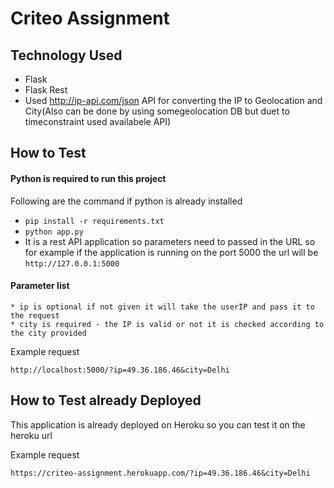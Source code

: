 # Criteo Assignment

## Technology Used 
* Flask 
* Flask Rest
* Used http://ip-api.com/json API for converting the IP to Geolocation and City(Also can be done by using somegeolocation DB but duet to timeconstraint used availabele API)

## How to Test
#### Python is required to run this project
Following are the command if python is already installed

* ```pip install -r requirements.txt```
* ```python app.py```
* It is a rest API application so parameters need to passed in the URL
so for example if the application is running on the port 5000 the url will be ```http://127.0.0.1:5000```

#### Parameter list
    * ip is optional if not given it will take the userIP and pass it to the request
    * city is required - the IP is valid or not it is checked according to the city provided
Example request

 ```http://localhost:5000/?ip=49.36.186.46&city=Delhi```

## How to Test already Deployed
This application is already deployed on Heroku so you can test it on the heroku url

Example request

```https://criteo-assignment.herokuapp.com/?ip=49.36.186.46&city=Delhi```